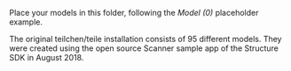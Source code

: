 Place your models in this folder, following the *Model (0)* placeholder example.

The original teilchen/teile installation consists of 95 different models. They were created using the open source Scanner sample app of the Structure SDK in August 2018.